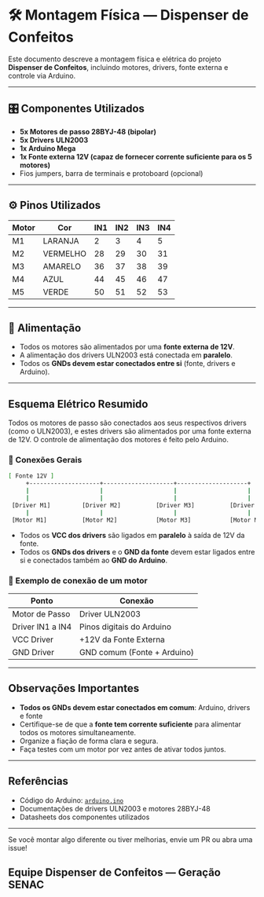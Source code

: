 
# 🛠️ Montagem Física — Dispenser de Confeitos

Este documento descreve a montagem física e elétrica do projeto **Dispenser de Confeitos**, incluindo motores, drivers, fonte externa e controle via Arduino.

---

## 🎛️ Componentes Utilizados

- **5x Motores de passo 28BYJ-48 (bipolar)**
- **5x Drivers ULN2003**
- **1x Arduino Mega**
- **1x Fonte externa 12V (capaz de fornecer corrente suficiente para os 5 motores)**
- Fios jumpers, barra de terminais e protoboard (opcional)

---

## ⚙️ Pinos Utilizados

| Motor | Cor       | IN1 | IN2 | IN3 | IN4 |
|-------|-----------|-----|-----|-----|-----|
| M1    | LARANJA   |  2  |  3  |  4  |  5  |
| M2    | VERMELHO  | 28  | 29  | 30  | 31  |
| M3    | AMARELO   | 36  | 37  | 38  | 39  |
| M4    | AZUL      | 44  | 45  | 46  | 47  |
| M5    | VERDE     | 50  | 51  | 52  | 53  |

---

## 🔌 Alimentação

- Todos os motores são alimentados por uma **fonte externa de 12V**.
- A alimentação dos drivers ULN2003 está conectada em **paralelo**.
- Todos os **GNDs devem estar conectados entre si** (fonte, drivers e Arduino).

---

## Esquema Elétrico Resumido

Todos os motores de passo são conectados aos seus respectivos drivers (como o ULN2003), e estes drivers são alimentados por uma fonte externa de 12V. O controle de alimentação dos motores é feito pelo Arduino.

### 🧩 Conexões Gerais

``` sh
[ Fonte 12V ]
     +--------------------+--------------------+--------------------+
     |                    |                    |                    |
     |                    |                    |                    |
 [Driver M1]         [Driver M2]          [Driver M3]          [Driver M4] ...
     |                    |                    |                    |
 [Motor M1]          [Motor M2]           [Motor M3]           [Motor M4]
```

- Todos os **VCC dos drivers** são ligados em **paralelo** à saída de 12V da fonte.
- Todos os **GNDs dos drivers** e o **GND da fonte** devem estar ligados entre si e conectados também ao **GND do Arduino**.

### 🔌 Exemplo de conexão de um motor

| Ponto             | Conexão                        |
|------------------|--------------------------------|
| Motor de Passo   | Driver ULN2003                 |
| Driver IN1 a IN4 | Pinos digitais do Arduino      |
| VCC Driver       | +12V da Fonte Externa          |
| GND Driver       | GND comum (Fonte + Arduino)    |

---

## Observações Importantes

- **Todos os GNDs devem estar conectados em comum**: Arduino, drivers e fonte
- Certifique-se de que a **fonte tem corrente suficiente** para alimentar todos os motores simultaneamente.
- Organize a fiação de forma clara e segura.
- Faça testes com um motor por vez antes de ativar todos juntos.

---

## Referências

- Código do Arduino: [`arduino.ino`][internal-reference-arduino]
- Documentações de drivers ULN2003 e motores 28BYJ-48
- Datasheets dos componentes utilizados

---

Se você montar algo diferente ou tiver melhorias, envie um PR ou abra uma issue!

## **Equipe Dispenser de Confeitos — Geração SENAC**

[internal-reference-arduino]: arduino/arduino.ino